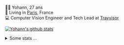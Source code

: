 <p>
  👨🏻 <bold>Yohann</bold>, 27 ans<br/>
  💼 Living in <a href="https://www.google.com/maps?q=paris">Paris</a>, France<br/>
  💻 Computer Vision Engineer and Tech Lead at <a href="https://trayvisor.com/">Trayvisor</a><br/>
</p>

<a href="https://github.com/anuraghazra/github-readme-stats"><img align="center" src="https://github-readme-stats-go94hl40s-yohann84l.vercel.app//api?username=yohann84L&show_icons=true&include_all_commits=true" alt="Yohann's github stats" /> </a>


<details>
  <summary>Some stats ...</summary><br/>
  

<!--START_SECTION:waka-->
![Code Time](http://img.shields.io/badge/Code%20Time-1%2C128%20hrs%203%20mins-blue)

![Profile Views](http://img.shields.io/badge/Profile%20Views-0-blue)

**🐱 My GitHub Data** 

> 📦 440.8 kB Used in GitHub's Storage 
 > 
> 🏆 875 Contributions in the Year 2024
 > 
> 🚫 Not Opted to Hire
 > 
> 📜 26 Public Repositories 
 > 
> 🔑 21 Private Repositories 
 > 
**I'm an Early 🐤** 

```text
🌞 Morning                16835 commits       ████████░░░░░░░░░░░░░░░░░   30.78 % 
🌆 Daytime                31189 commits       ██████████████░░░░░░░░░░░   57.03 % 
🌃 Evening                6539 commits        ███░░░░░░░░░░░░░░░░░░░░░░   11.96 % 
🌙 Night                  130 commits         ░░░░░░░░░░░░░░░░░░░░░░░░░   00.24 % 
```
📅 **I'm Most Productive on Wednesday** 

```text
Monday                   10240 commits       █████░░░░░░░░░░░░░░░░░░░░   18.72 % 
Tuesday                  10196 commits       █████░░░░░░░░░░░░░░░░░░░░   18.64 % 
Wednesday                11830 commits       █████░░░░░░░░░░░░░░░░░░░░   21.63 % 
Thursday                 10936 commits       █████░░░░░░░░░░░░░░░░░░░░   20.00 % 
Friday                   10454 commits       █████░░░░░░░░░░░░░░░░░░░░   19.11 % 
Saturday                 364 commits         ░░░░░░░░░░░░░░░░░░░░░░░░░   00.67 % 
Sunday                   673 commits         ░░░░░░░░░░░░░░░░░░░░░░░░░   01.23 % 
```


📊 **This Week I Spent My Time On** 

```text
🕑︎ Time Zone: Europe/Paris

💬 Programming Languages: 
No Activity Tracked This Week

🔥 Editors: 
No Activity Tracked This Week

💻 Operating System: 
No Activity Tracked This Week
```

**I Mostly Code in Python** 

```text
Python                   26 repos            ██████████████░░░░░░░░░░░   55.32 % 
Jupyter Notebook         4 repos             ██░░░░░░░░░░░░░░░░░░░░░░░   08.51 % 
JavaScript               3 repos             ██░░░░░░░░░░░░░░░░░░░░░░░   06.38 % 
HTML                     2 repos             █░░░░░░░░░░░░░░░░░░░░░░░░   04.26 % 
Shell                    1 repo              █░░░░░░░░░░░░░░░░░░░░░░░░   02.13 % 
```




 Last Updated on 27/07/2024 00:33:40 UTC
<!--END_SECTION:waka-->
